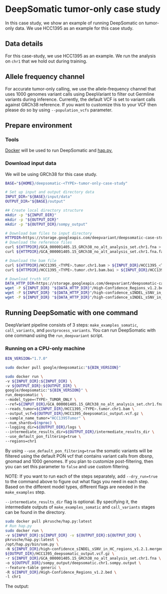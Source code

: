 # DeepSomatic <TYPE> tumor-only case study

In this case study, we show an example of running DeepSomatic on <TYPE>
tumor-only data. We use HCC1395 as an example for this case study.

## Data details

For this case-study, we use HCC1395 as an example. We run the analysis on `chr1`
that we hold out during training.

## Allele frequency channel

For accurate tumor-only calling, we use the allele-frequency channel that uses
1000 genomes variant calls using DeepVariant to filter out Germline variants
during inference. Currently, the default VCF is set to variant calls against
GRCh38 reference. If you want to customize this to your VCF then please do
so by using `--population_vcfs` parameter.

## Prepare environment

### Tools

[Docker](https://docs.docker.com/get-docker/) will be used to run DeepSomatic
and [hap.py](https://github.com/illumina/hap.py),

### Download input data

We will be using GRCh38 for this case study.


```bash
BASE="${HOME}/deepsomatic-<TYPE>-tumor-only-case-study"

# Set up input and output directory data
INPUT_DIR="${BASE}/input/data"
OUTPUT_DIR="${BASE}/output"

## Create local directory structure
mkdir -p "${INPUT_DIR}"
mkdir -p "${OUTPUT_DIR}"
mkdir -p "${OUTPUT_DIR}/sompy_output"

# Download bam files to input directory
HTTPDIR=https://storage.googleapis.com/deepvariant/deepsomatic-case-studies/deepsomatic-chr1-case-studies
# Download the reference files
curl ${HTTPDIR}/GCA_000001405.15_GRCh38_no_alt_analysis_set.chr1.fna > ${INPUT_DIR}/GCA_000001405.15_GRCh38_no_alt_analysis_set.chr1.fna
curl ${HTTPDIR}/GCA_000001405.15_GRCh38_no_alt_analysis_set.chr1.fna.fai > ${INPUT_DIR}/GCA_000001405.15_GRCh38_no_alt_analysis_set.chr1.fna.fai

# Download the bam file
curl ${HTTPDIR}/HCC1395_<TYPE>.tumor.chr1.bam > ${INPUT_DIR}/HCC1395_<TYPE>.tumor.chr1.bam
curl ${HTTPDIR}/HCC1395_<TYPE>.tumor.chr1.bam.bai > ${INPUT_DIR}/HCC1395_<TYPE>.tumor.chr1.bam.bai

# Download truth VCF
DATA_HTTP_DIR=https://storage.googleapis.com/deepvariant/deepsomatic-case-studies/SEQC2-S1395-truth
wget -P ${INPUT_DIR} "${DATA_HTTP_DIR}"/High-Confidence_Regions_v1.2.bed
wget -P ${INPUT_DIR} "${DATA_HTTP_DIR}"/high-confidence_sINDEL_sSNV_in_HC_regions_v1.2.1.merged.vcf.gz
wget -P ${INPUT_DIR} "${DATA_HTTP_DIR}"/high-confidence_sINDEL_sSNV_in_HC_regions_v1.2.1.merged.vcf.gz.tbi
```

## Running DeepSomatic with one command

DeepVariant pipeline consists of 3 steps: `make_examples_somatic`, `call_variants`, and
`postprocess_variants`. You can run DeepSomatic with one command using the
`run_deepvariant` script.

### Running on a CPU-only machine

```bash
BIN_VERSION="1.7.0"

sudo docker pull google/deepsomatic:"${BIN_VERSION}"

sudo docker run \
-v ${INPUT_DIR}:${INPUT_DIR} \
-v ${OUTPUT_DIR}:${OUTPUT_DIR} \
google/deepsomatic:"${BIN_VERSION}" \
run_deepsomatic \
--model_type=<TYPE>_TUMOR_ONLY \
--ref=${INPUT_DIR}/GCA_000001405.15_GRCh38_no_alt_analysis_set.chr1.fna \
--reads_tumor=${INPUT_DIR}/HCC1395_<TYPE>.tumor.chr1.bam \
--output_vcf=${OUTPUT_DIR}/HCC1395_deepsomatic_output.vcf.gz \
--sample_name_tumor="HCC1395Tumor" \
--num_shards=$(nproc) \
--logging_dir=${OUTPUT_DIR}/logs \
--intermediate_results_dir=${OUTPUT_DIR}/intermediate_results_dir \
--use_default_pon_filtering=true \
--regions=chr1
```

By using `--use_default_pon_filtering=true` the somatic variants will be
filtered using the default PON vcf that contains variant calls from dbsnp,
gnomad and 1000 genomes. If you plan to customize post-filtering, then you
can set this parameter to `false` and use custom filtering.

NOTE: If you want to run each of the steps separately, add `--dry_run=true`
to the command above to figure out what flags you need in each step. Based on
the different model types, different flags are needed in the `make_examples`
step.

`--intermediate_results_dir` flag is optional. By specifying it, the
intermediate outputs of `make_examples_somatic` and `call_variants` stages can be found in the directory.

```bash
sudo docker pull pkrusche/hap.py:latest
# Run hap.py
sudo docker run \
-v ${INPUT_DIR}:${INPUT_DIR} -v ${OUTPUT_DIR}:${OUTPUT_DIR} \
pkrusche/hap.py:latest \
/opt/hap.py/bin/som.py \
-N ${INPUT_DIR}/high-confidence_sINDEL_sSNV_in_HC_regions_v1.2.1.merged.vcf.gz \
${OUTPUT_DIR}/HCC1395_deepsomatic_output.vcf.gz \
-r ${INPUT_DIR}/GCA_000001405.15_GRCh38_no_alt_analysis_set.chr1.fna \
-o ${OUTPUT_DIR}/sompy_output/deepsomatic.chr1.sompy.output \
--feature-table generic \
-R ${INPUT_DIR}/High-Confidence_Regions_v1.2.bed \
-l chr1
```

The output:

```
```

